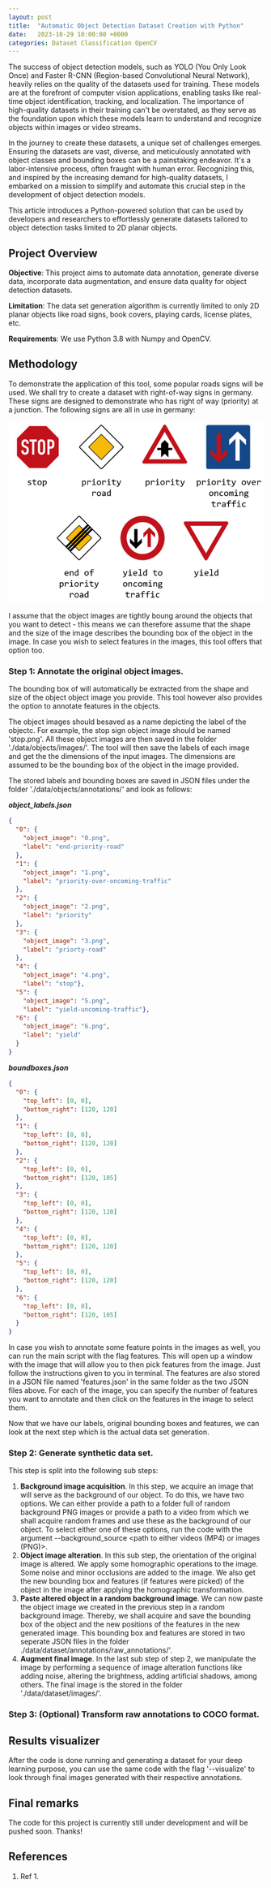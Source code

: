 ```yaml
---
layout: post
title:  "Automatic Object Detection Dataset Creation with Python"
date:   2023-10-29 10:00:00 +0000
categories: Dataset Classification OpenCV 
---
```


The success of object detection models, such as YOLO (You Only Look Once) and Faster R-CNN (Region-based Convolutional Neural Network), heavily relies on the quality of the datasets used for training. These models are at the forefront of computer vision applications, enabling tasks like real-time object identification, tracking, and localization. The importance of high-quality datasets in their training can't be overstated, as they serve as the foundation upon which these models learn to understand and recognize objects within images or video streams.

In the journey to create these datasets, a unique set of challenges emerges. Ensuring the datasets are vast, diverse, and meticulously annotated with object classes and bounding boxes can be a painstaking endeavor. It's a labor-intensive process, often fraught with human error. Recognizing this, and inspired by the increasing demand for high-quality datasets, I embarked on a mission to simplify and automate this crucial step in the development of object detection models.

This article introduces a Python-powered solution that can be used by developers and researchers to effortlessly generate datasets tailored to object detection tasks limited to 2D planar objects.

## Project Overview

**Objective**: This project aims to automate data annotation, generate diverse data, incorporate data augmentation, and ensure data quality for object detection datasets. 

**Limitation**: The data set generation algorithm is currently limited to only 2D planar objects like road signs, book covers, playing cards, license plates, etc.

**Requirements**: We use Python 3.8 with Numpy and OpenCV.

## Methodology

To demonstrate the application of this tool, some popular roads signs will be used. We shall try to create a dataset with right-of-way signs in germany. These signs are designed to demonstrate who has right of way (priority) at a junction. The following signs are all in use in germany:

<p align="center">
  <img src="https://github.com/joelmwaka/joelmwaka.github.io/blob/main/_posts/images/2023-10-2023_right-of-way-signs.PNG?raw=true">
</p>

I assume that the object images are tightly boung around the objects that you want to detect - this means we can therefore assume that the shape and the size of the image describes the bounding box of the object in the image. In case you wish to select features in the images, this tool offers that option too. 

### Step 1: Annotate the original object images.

The bounding box of will automatically be extracted from the shape and size of the object object image you provide. This tool however also provides the option to annotate features in the objects.

The object images should besaved as a name depicting the label of the objectc. For example, the stop sign object image should be named 'stop.png'. All these object images are then saved in the folder './data/objects/images/'. The tool will then save the labels of each image and get the the dimensions of the input images. The dimensions are assumed to be the bounding box of the object in the image provided.

The stored labels and bounding boxes are saved in JSON files under the folder './data/objects/annotations/' and look as follows:

***object_labels.json***

```json
{
  "0": {
    "object_image": "0.png", 
    "label": "end-priority-road"
  }, 
  "1": {
    "object_image": "1.png", 
    "label": "priority-over-oncoming-traffic"
  }, 
  "2": {
    "object_image": "2.png", 
    "label": "priority"
  }, 
  "3": {
    "object_image": "3.png",
    "label": "priorty-road"
  }, 
  "4": {
    "object_image": "4.png", 
    "label": "stop"}, 
  "5": {
    "object_image": "5.png", 
    "label": "yield-uncoming-traffic"}, 
  "6": {
    "object_image": "6.png", 
    "label": "yield"
  }
}
```

***boundboxes.json***
```json
{
  "0": {
    "top_left": [0, 0], 
    "bottom_right": [120, 120]
  }, 
  "1": {
    "top_left": [0, 0], 
    "bottom_right": [120, 120]
  }, 
  "2": {
    "top_left": [0, 0], 
    "bottom_right": [120, 105]
  }, 
  "3": {
    "top_left": [0, 0], 
    "bottom_right": [120, 120]
  }, 
  "4": {
    "top_left": [0, 0], 
    "bottom_right": [120, 120]
  }, 
  "5": {
    "top_left": [0, 0], 
    "bottom_right": [120, 120]
  },
  "6": {
    "top_left": [0, 0], 
    "bottom_right": [120, 105]
  }
}
```
In case you wish to annotate some feature points in the images as well, you can run the main script with the flag features. This will open up a window with the image that will allow you to then pick features from the image. Just follow the instructions given to you in terminal. The features are also stored in a JSON file named 'features.json' in the same folder as the two JSON files above. For each of the image, you can specify the number of features you want to annotate and then click on the features in the image to select them.

Now that we have our labels, original bounding boxes and features, we can look at the next step which is the actual data set generation.

### Step 2: Generate synthetic data set.

This step is split into the following sub steps:

1. **Background image acquisition**. In this step, we acquire an image that will serve as the background of our object. To do this, we have two options. We can either provide a path to a folder full of random background PNG images or provide a path to a video from which we shall acquire random frames and use these as the background of our object. To select either one of these options, run the code with the argument --background_source <path to either videos (MP4) or images (PNG)>.
2. **Object image alteration**. In this sub step, the orientation of the original image is altered. We apply some homographic operations to the image. Some noise and minor occlusions are added to the image. We also get the new bounding box and features (if features were picked) of the object in the image after applying the homographic transformation.
3. **Paste altered object in a random background image**. We can now paste the object image we created in the previous step in a random background image. Thereby, we shall acquire and save the bounding box of the object and the new positions of the features in the new generated image. This bounding box and features are stored in two seperate JSON files in the folder ./data/dataset/annotations/raw_annotations/'.
4. **Augment final image**. In the last sub step of step 2, we manipulate the image by performing a sequence of image alteration functions like adding noise, altering the brightness, adding artificial shadows, among others. The final image is the stored in the folder './data/dataset/images/'.

### Step 3: (Optional) Transform raw annotations to COCO format.


## Results visualizer

After the code is done running and generating a dataset for your deep learning purpose, you can use the same code with the flag '--visualize' to look through final images generated with their respective annotations.

## Final remarks

The code for this project is currently still under development and will be pushed soon. Thanks!

## References

1. Ref 1.